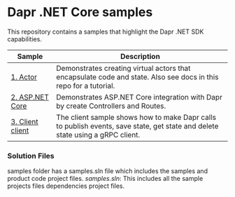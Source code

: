 # Dapr .NET Core samples

This repository contains a samples that highlight the Dapr .NET SDK capabilities. 

| Sample                   | Description                                                                                                                                                                                    |
|--------------------------|------------------------------------------------------------------------------------------------------------------------------------------------------------------------------------------------|
| [1. Actor](./Actor)            | Demonstrates creating virtual actors that encapsulate code and state. Also see docs in this repo for a tutorial.                                                                                                     |
| [2. ASP.NET Core](./AspNetCore)       | Demonstrates ASP.NET Core integration with Dapr by  create Controllers and Routes.                                                    
| [3. Client client](./Dapr/DaprClient)       |   The client sample shows how to make Dapr calls to publish events, save state, get state and delete state using a gRPC client.                                                   


### Solution Files
samples folder has a samples.sln file which includes the samples and product code project files.
*samples.sln*: This includes all the sample projects files dependencies project files.
